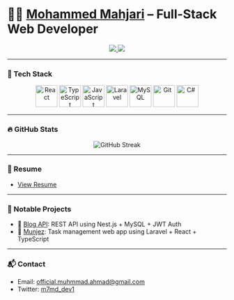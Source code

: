 # 👨‍💻 [Mohammed Mahjari](https://m7md.co) – Full-Stack Web Developer

<p align="center">
  <a href="https://www.linkedin.com/in/mohammed-mohjri/">
    <img src="https://img.shields.io/badge/LinkedIn-blue?style=flat-square&logo=linkedin" />
  </a>
  <a href="https://m7md.co">
    <img src="https://img.shields.io/badge/Portfolio-000000?style=flat-square&logo=vercel" />
  </a>
</p>

---

### 🧰 Tech Stack

<p align="center">
  <img src="https://cdn.jsdelivr.net/gh/devicons/devicon/icons/react/react-original.svg" width="50" alt="React"/>
  <img src="https://cdn.jsdelivr.net/gh/devicons/devicon/icons/typescript/typescript-original.svg" width="50" alt="TypeScript"/>
  <img src="https://cdn.jsdelivr.net/gh/devicons/devicon/icons/javascript/javascript-original.svg" width="50" alt="JavaScript"/>
<img src="https://cdn.jsdelivr.net/gh/devicons/devicon/icons/laravel/laravel-original.svg" width="50" alt="Laravel"/>
  <img src="https://cdn.jsdelivr.net/gh/devicons/devicon/icons/mysql/mysql-original-wordmark.svg" width="50" alt="MySQL"/>
  <img src="https://cdn.jsdelivr.net/gh/devicons/devicon/icons/git/git-original.svg" width="50" alt="Git"/>
  <img src="https://cdn.jsdelivr.net/gh/devicons/devicon/icons/csharp/csharp-original.svg" width="50" alt="C#"/>
</p>

---

### 🔥 GitHub Stats

<p align="center">
  <img src="https://streak-stats.demolab.com?user=M7MDdev1&theme=github-dark&hide_border=true" alt="GitHub Streak"/>
</p>

---

### 📄 Resume

- [View Resume](https://www.m7md.co/cv.pdf)

---

### 📌 Notable Projects

- 🔗 [Blog API](https://github.com/M7MDdev1/Blog-API): REST API using Nest.js + MySQL + JWT Auth  
- 🔗 [Munjez](https://github.com/M7MDdev1/Munjez): Task management web app using Laravel + React + TypeScript

---

### 📬 Contact

- Email: [official.muhmmad.ahmad@gmail.com](mailto:official.muhmmad.ahmad@gmail.com)
- Twitter: [m7md_dev1](https://x.com/m7md_dev1)
